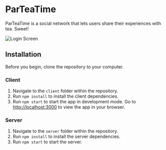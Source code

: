 # ParTeaTime

ParTeaTime is a social network that lets users share their experiences with tea. Sweet!

![Login Screen](https://i.imgur.com/3T2rEao.png)


## Installation
Before you begin, clone the repository to your computer.

### Client
1. Navigate to the `client` folder within the repository.
2. Run `npm install` to install the client dependencies.
3. Run `npm start` to start the app in development mode. Go to [http://localhost:3000](http://localhost:3000) to view the app in your browser.

### Server
1. Navigate to the `server` folder within the repository.
2. Run `npm install` to install the server dependencies.
3. Run `npm start` to start the server.
